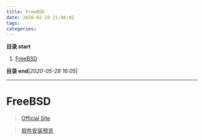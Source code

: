 ```yaml
---
title: FreeBSD
date: 2020-02-18 21:06:01
tags: 
categories: 
---
```


**目录 start**

1. [FreeBSD](#freebsd)

**目录 end**|_2020-05-28 16:05_|
****************************************
# FreeBSD
> [Official Site](https://www.freebsd.org/)  

> [软件安装预览](https://www.freebsd.org/doc/zh_CN/books/handbook/ports.html#ports-synopsis)
